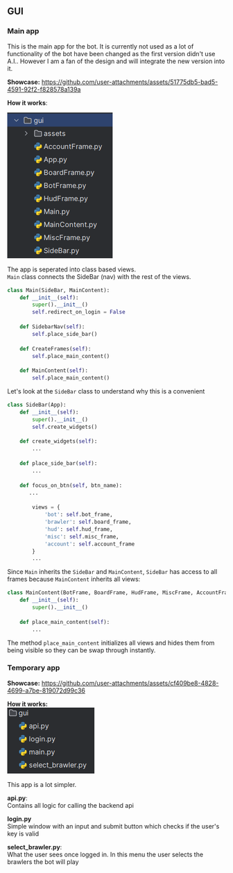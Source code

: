 ## GUI

### Main app
This is the main app for the bot. It is currently not used as a lot of 
functionality of the bot have been changed as the first 
version didn't use A.I.. However I am a fan of the design and will
integrate the new version into it.

**Showcase:**
https://github.com/user-attachments/assets/51775db5-bad5-4591-92f2-f828578a139a



**How it works**:<br>

<img src="images/gui/components.PNG">

The app is seperated into class based views. <br>
`Main` class connects the SideBar (nav) with the rest of the views.<br>
```py
class Main(SideBar, MainContent):
    def __init__(self):
        super().__init__()
        self.redirect_on_login = False

    def SidebarNav(self):
        self.place_side_bar()

    def CreateFrames(self):
        self.place_main_content()

    def MainContent(self):
        self.place_main_content()
```

Let's look at the `SideBar` class to understand why this is a convenient <br>

```py
class SideBar(App):
    def __init__(self):
        super().__init__()
        self.create_widgets()
        
    def create_widgets(self):
        ...

    def place_side_bar(self):
        ...

    def focus_on_btn(self, btn_name):
       ...

        views = {
            'bot': self.bot_frame,
            'brawler': self.board_frame,
            'hud': self.hud_frame,
            'misc': self.misc_frame,
            'account': self.account_frame
        }
        ...

```

Since `Main` inherits the `SideBar` and `MainContent`, 
`SideBar` has access to all frames because `MainContent` inherits
all views:

```py
class MainContent(BotFrame, BoardFrame, HudFrame, MiscFrame, AccountFrame, App):
    def __init__(self):
        super().__init__()

    def place_main_content(self):
        ...
```

The method `place_main_content` initializes all views and hides them from being visible so they can be swap through instantly.

### Temporary app

**Showcase:**
https://github.com/user-attachments/assets/cf409be8-4828-4699-a7be-819072d99c36

**How it works:**<br>
<img src="images/gui/temporary_gui_components.png">

This app is a lot simpler. 

**api.py**:<br>
Contains all logic for calling the backend api

**login.py**<br>
Simple window with an input and submit button which checks if the user's key is valid

**select_brawler.py**:<br>
What the user sees once logged in. In this menu the user selects the brawlers the bot will play

